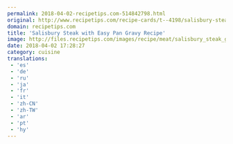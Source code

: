```yaml
---
permalink: 2018-04-02-recipetips.com-514842798.html
original: http://www.recipetips.com/recipe-cards/t--4198/salisbury-steak-with-easy-pan-gravy.asp
domain: recipetips.com
title: 'Salisbury Steak with Easy Pan Gravy Recipe'
image: http://files.recipetips.com/images/recipe/meat/salisbury_steak_gravy.jpg
date: 2018-04-02 17:28:27
category: cuisine
translations: 
 - 'es'
 - 'de'
 - 'ru'
 - 'ja'
 - 'fr'
 - 'it'
 - 'zh-CN'
 - 'zh-TW'
 - 'ar'
 - 'pt'
 - 'hy'
---
```


